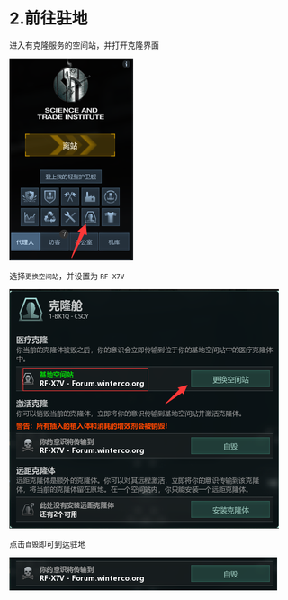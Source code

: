 # 2.前往驻地

进入有克隆服务的空间站，并打开克隆界面

![](../.gitbook/assets/0%20%281%29.png)

选择`更换空间站`，并设置为 `RF-X7V`

![](../.gitbook/assets/0-1-.png)

点击`自毁`即可到达驻地

![](../.gitbook/assets/snipaste_2020-10-05_18-28-25.png)
